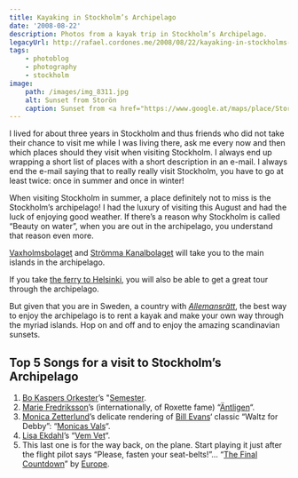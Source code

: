 ```yaml
---
title: Kayaking in Stockholm’s Archipelago
date: '2008-08-22'
description: Photos from a kayak trip in Stockholm’s Archipelago.
legacyUrl: http://rafael.cordones.me/2008/08/22/kayaking-in-stockholms-archipelago/
tags: 
    - photoblog
    - photography
    - stockholm
image:
    path: /images/img_8311.jpg
    alt: Sunset from Storön
    caption: Sunset from <a href="https://www.google.at/maps/place/Storon/@59.2114226,18.8393281,55317m/data=!3m1!1e3!4m5!3m4!1s0x46f57785fe747d5b:0x29e597f8202ecb20!8m2!3d59.2624483!4d18.7214525">Storön</a>. Photo by <a href="http://rafael.cordones.me">Rafael Cordones</a>.
---
```


I lived for about three years in Stockholm and thus friends who did not take their chance to visit me while I was living there, ask me every now and then which places should they visit when visiting Stockholm. I always end up wrapping a short list of places with a short description in an e-mail. I always end the e-mail saying that to really really visit Stockholm, you have to go at least twice: once in summer and once in winter!

When visiting Stockholm in summer, a place definitely not to miss is the Stockholm’s archipelago! I had the luxury of visiting this August and had the luck of enjoying good weather. If there’s a reason why Stockholm is called “Beauty on water”, when you are out in the archipelago, you understand that reason even more.

<a href="http://www.waxholmsbolaget.com/">Vaxholmsbolaget</a> and <a href="http://www.stromma.nu/">Strömma Kanalbolaget</a> will take you to the main islands in the archipelago.

<content-image 
    class="w-full" 
    dir="/articles/kayaking-in-stockholms-archipelago"
    src="/images/img_8256.jpg" 
    alt="Sunset from Storön">
</content-image> 

<p style="text-align: left;">If you take <a href="http://www.vikingline.fi">the ferry to Helsinki</a>, you will also be able to get a great tour through the archipelago.</p>

<content-image 
    class="w-full" 
    dir="/articles/kayaking-in-stockholms-archipelago"
    src="/images/img_8270.jpg" 
    alt="Viking Line Ferry on the way to Helsinki. View from Tisterön.">
</content-image>

But given that you are in Sweden, a country with <a href="http://en.wikipedia.org/wiki/Freedom_to_roam#Sweden"><em>Allemansrätt</em></a>, the best way to enjoy the archipelago is to rent a kayak and make your own way through the myriad islands. Hop on and off and to enjoy the amazing scandinavian sunsets.

<content-image 
    class="w-full" 
    dir="/articles/kayaking-in-stockholms-archipelago"
    src="/images/img_8311.jpg" 
    alt="Sunset from Storö">
</content-image>

## Top 5 Songs for a visit to Stockholm’s Archipelago

1. [Bo Kaspers Orkester](http://www.bokaspers.com/)’s "[Semester](http://www.youtube.com/v/iI0VEeGbvMk).
2. <a href="http://en.wikipedia.org/wiki/Marie_Fredriksson">Marie Fredriksson</a>’s (internationally, of Roxette fame) “<a rel="colorbox" href="http://www.youtube.com/watch?v=w67-lbGtM4E">Äntligen</a>“.
3. <a href="http://en.wikipedia.org/wiki/Monica_Zetterlund">Monica Zetterlund</a>’s delicate rendering of <a href="http://en.wikipedia.org/wiki/Bill_Evans">Bill Evans</a>‘ classic “Waltz for Debby”: “<a href="http://www.youtube.com/watch?v=8tp-nbchmHU">Monicas Vals</a>“.
4. <a href="http://lisaekdahl.com/">Lisa Ekdahl</a>’s “<a rel="colorbox" href="http://www.youtube.com/watch?v=42JOswXMm64">Vem Vet</a>“.
5. This last one is for the way back, on the plane. Start playing it just after the flight pilot says “Please, fasten your seat-belts!”... “<a href="http://www.youtube.com/watch?v=9jK-NcRmVcw">The Final  Countdown</a>” by <a href="http://en.wikipedia.org/wiki/Europe_(band)">Europe</a>.
